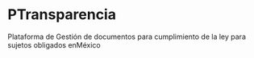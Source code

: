 # PTransparencia
Plataforma de Gestión de documentos para cumplimiento de la ley para sujetos obligados enMéxico
